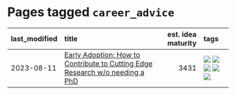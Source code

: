 # Pages tagged `career_advice`

|last_modified|title|est. idea maturity|tags
|:---|:---|---:|:---|
|2023-08-11|[Early Adoption: How to Contribute to Cutting Edge Research w/o needing a PhD](../early_adoption_and_fomo.md)|3431|[![](https://img.shields.io/badge/tag-autobiographical-913db)](../tags/autobiographical.md) [![](https://img.shields.io/badge/tag-career_advice-193ec4)](../tags/career_advice.md) [![](https://img.shields.io/badge/tag-early_adoption-8b3cb7)](../tags/early_adoption.md) [![](https://img.shields.io/badge/tag-mentoring-759071)](../tags/mentoring.md) [![](https://img.shields.io/badge/tag-reddit-7a219d)](../tags/reddit.md)|